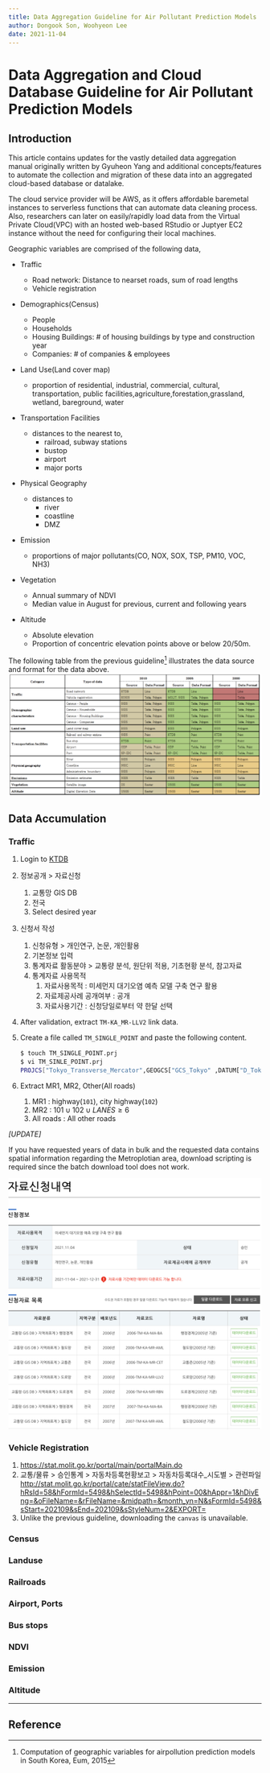```yaml
---
title: Data Aggregation Guideline for Air Pollutant Prediction Models
author: Dongook Son, Woohyeon Lee
date: 2021-11-04
---
```


# Data Aggregation and Cloud Database Guideline for Air Pollutant Prediction Models

## Introduction

This article contains updates for the vastly detailed data aggregation manual originally written by Gyuheon Yang and additional concepts/features to automate the collection and migration of these data into an aggregated cloud-based database or datalake.

The cloud service provider will be AWS, as it offers affordable baremetal instances to serverless functions that can automate data cleaning process. Also, researchers can later on easily/rapidly load data from the Virtual Private Cloud(VPC) with an hosted web-based RStudio or Juptyer EC2 instance without the need for configuring their local machines. 


Geographic variables are comprised of the following data,

- Traffic
    - Road network: Distance to nearset roads, sum of road lengths
    - Vehicle registration
- Demographics(Census)
    - People
    - Households
    - Housing Buildings: # of housing buildings by type and construction year
    - Companies: # of companies & employees 
- Land Use(Land cover map)
    - proportion of residential, industrial, commercial, cultural, transportation, public facilities,agriculture,forestation,grassland, wetland, bareground, water

- Transportation Facilities
    - distances to the nearest to,
        - railroad, subway stations
        - bustop
        - airport
        - major ports
- Physical Geography
    - distances to
        - river
        - coastline
        - DMZ
- Emission
    - proportions of major pollutants(CO, NOX, SOX, TSP, PM10, VOC, NH3)
- Vegetation
    - Annual summary of NDVI
    - Median value in August for previous, current and following years
- Altitude
    - Absolute elevation
    - Proportion of concentric elevation points above or below 20/50m. 


The following table from the previous guideline[^1] illustrates the data source and format for the data above.
![Table](./attachments/Screen%20Shot%202021-11-04%20at%2021.48.13.png)

## Data Accumulation

### Traffic
1. Login to [KTDB](https://www.ktdb.go.kr/)
2. 정보공개 > 자료신청
	1. 교통망 GIS DB
	2. 전국
	3. Select desired year
3. 신청서 작성
	1. 신청유형 > 개인연구, 논문, 개인활용
	2. 기본정보 입력
	3. 통계자료 활동분야 > 교통량 분석, 원단위 적용, 기초현황 분석, 참고자료
	4. 통계자료 사용목적 
		1. 자료사용목적 : 미세먼지 대기오염 예측 모델 구축 연구 활용
		2. 자료제공사례 공개여부 : 공개
		3. 자료사용기간 : 신청당일로부터 약 한달 선택
4. After validation, extract `TM-KA_MR-LLV2` link data.
5. Create a file called `TM_SINGLE_POINT` and paste the following content.
	```bash
	$ touch TM_SINGLE_POINT.prj
	$ vi TM_SINLE_POINT.prj
	PROJCS["Tokyo_Transverse_Mercator",GEOGCS["GCS_Tokyo" ,DATUM["D_Tokyo",SPHEROID["Bessel_1841",6377397.155,299 .1528128]],PRIMEM["Greenwich",0.0],UNIT["Degree",0.0174532 925199433]],PROJECTION["Transverse_Mercator"],PARAMETE R["False_Easting",400000.0],PARAMETER["False_Northing",60 0000.0],PARAMETER["Central_Meridian",128.0000],PARAMET ER["Scale_Factor",0.9999],PARAMETER["Latitude_Of_Origin", 38.0],UNIT["Meter",1.0]]
	```

6. Extract MR1, MR2, Other(All roads)
	1. MR1 : highway(`101`), city highway(`102`)
	2. MR2 : $101 \cup 102 \cup LANES \ge 6$
	3. All roads : All other roads

*[UPDATE]*

If you have requested years of data in bulk and the requested data contains spatial information regarding the Metroplotian area, download scripting is required since the batch download tool does not work. 

![KTDB Data Download Page after validation](./attachments/Screen%20Shot%202021-11-06%20at%205.43.32.png)






### Vehicle Registration
1. https://stat.molit.go.kr/portal/main/portalMain.do
2. 교통/물류 > 승인통계 > 자동차등록현황보고 > 자동차등록대수_시도별 > 관련파일
http://stat.molit.go.kr/portal/cate/statFileView.do?hRsId=58&hFormId=5498&hSelectId=5498&hPoint=00&hAppr=1&hDivEng=&oFileName=&rFileName=&midpath=&month_yn=N&sFormId=5498&sStart=202109&sEnd=202109&sStyleNum=2&EXPORT=
3. Unlike the previous guideline, downloading the `canvas` is unavailable. 

### Census

### Landuse

### Railroads

### Airport, Ports

### Bus stops

### NDVI

### Emission

### Altitude




---

## Reference

[^1]: Computation of geographic variables for airpollution prediction models in South Korea, Eum, 2015
[^2]: Geodatabase: Best Practices, Flanagan M., ESRI Federal GIS conference, 2019
